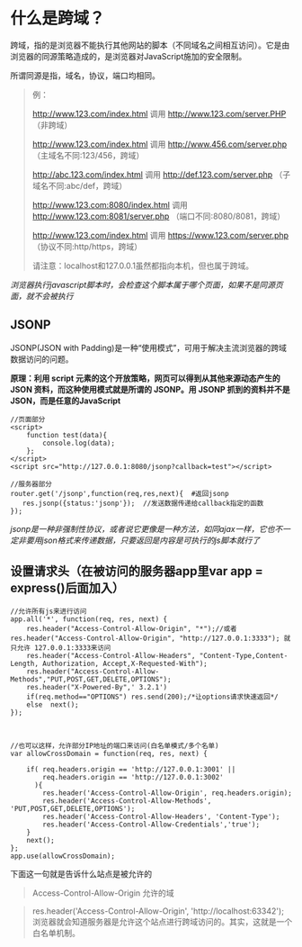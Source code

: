 # 什么是跨域？ #
跨域，指的是浏览器不能执行其他网站的脚本（不同域名之间相互访问）。它是由浏览器的同源策略造成的，是浏览器对JavaScript施加的安全限制。

所谓同源是指，域名，协议，端口均相同。

> 例：
> 
> http://www.123.com/index.html 调用 http://www.123.com/server.PHP （非跨域）
> 
> http://www.123.com/index.html 调用 http://www.456.com/server.php （主域名不同:123/456，跨域）
> 
> http://abc.123.com/index.html 调用 http://def.123.com/server.php （子域名不同:abc/def，跨域）
> 
> http://www.123.com:8080/index.html 调用 http://www.123.com:8081/server.php （端口不同:8080/8081，跨域）
> 
> http://www.123.com/index.html 调用 https://www.123.com/server.php （协议不同:http/https，跨域）
> 
> 请注意：localhost和127.0.0.1虽然都指向本机，但也属于跨域。


*浏览器执行javascript脚本时，会检查这个脚本属于哪个页面，如果不是同源页面，就不会被执行*


## JSONP ##

JSONP(JSON with Padding)是一种“使用模式”，可用于解决主流浏览器的跨域数据访问的问题。

**原理：利用 script 元素的这个开放策略，网页可以得到从其他来源动态产生的 JSON 资料，而这种使用模式就是所谓的 JSONP。用 JSONP 抓到的资料并不是 JSON，而是任意的JavaScript**

	//页面部分
	<script>
        function test(data){
            console.log(data);
        };
    </script>
    <script src="http://127.0.0.1:8080/jsonp?callback=test"></script>

	//服务器部分
	router.get('/jsonp',function(req,res,next){  #返回jsonp  
	   res.jsonp({status:'jsonp'});  //发送数据传递给callback指定的函数
	});  



*jsonp是一种非强制性协议，或者说它更像是一种方法，如同ajax一样，它也不一定非要用json格式来传递数据，只要返回是内容是可执行的js脚本就行了*



## 设置请求头（在被访问的服务器app里var app = express()后面加入） ##


	//允许所有js来进行访问
	app.all('*', function(req, res, next) {
	    res.header("Access-Control-Allow-Origin", "*");//或者 res.header("Access-Control-Allow-Origin", "http://127.0.0.1:3333"); 就只允许 127.0.0.1:3333来访问
	    res.header("Access-Control-Allow-Headers", "Content-Type,Content-Length, Authorization, Accept,X-Requested-With");
	    res.header("Access-Control-Allow-Methods","PUT,POST,GET,DELETE,OPTIONS");
	    res.header("X-Powered-By",' 3.2.1')
	    if(req.method=="OPTIONS") res.send(200);/*让options请求快速返回*/
	    else  next();
	});



	//也可以这样，允许部分IP地址的端口来访问(白名单模式/多个名单)
	var allowCrossDomain = function(req, res, next) {
	    
	    if( req.headers.origin == 'http://127.0.0.1:3001' ||
	        req.headers.origin == 'http://127.0.0.1:3002'
	      ){
	        res.header('Access-Control-Allow-Origin', req.headers.origin);
	        res.header('Access-Control-Allow-Methods', 'PUT,POST,GET,DELETE,OPTIONS');
	        res.header('Access-Control-Allow-Headers', 'Content-Type');
	        res.header('Access-Control-Allow-Credentials','true');
	    }
	    next();
	};
	app.use(allowCrossDomain);



下面这一句就是告诉什么站点是被允许的
> Access-Control-Allow-Origin    允许的域

> res.header('Access-Control-Allow-Origin', 'http://localhost:63342');
浏览器就会知道服务器是允许这个站点进行跨域访问的。其实，这就是一个白名单机制。